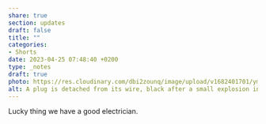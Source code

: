 ```yaml
---
share: true
section: updates
draft: false
title: ""
categories:
- Shorts
date: 2023-04-25 07:48:40 +0200
type: _notes
draft: true
photo: https://res.cloudinary.com/dbi2zounq/image/upload/v1682401701/ymwpx5iqh4tz6tu4joi3.jpg
alt: A plug is detached from its wire, black after a small explosion in the electric circuit.
---
```


Lucky thing we have a good electrician.
